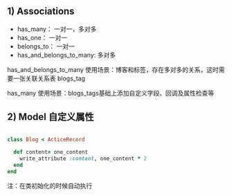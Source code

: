 ## 1) Associations

- has_many： 一对一，多对多
- has_one： 一对一
- belongs_to： 一对一
- has_and_belongs_to_many: 多对多

has_and_belongs_to_many 使用场景：博客和标签，存在多对多的关系，这时需要一张关联关系表 blogs_tag

has_many 使用场景：blogs_tags基础上添加自定义字段、回调及属性检查等

## 2) Model 自定义属性

``` ruby

class Blog < ActiceRecord
  
  def content= one_content
    write_attribute :content, one_content * 2
  end
end

```

注：在类初始化的时候自动执行

